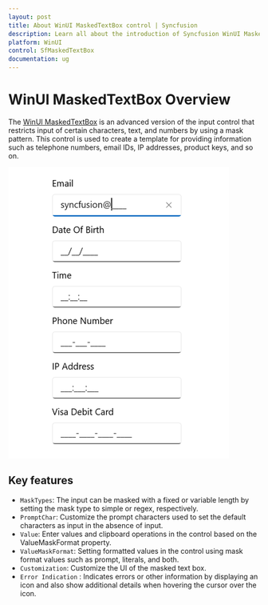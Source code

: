 ```yaml
---
layout: post
title: About WinUI MaskedTextBox control | Syncfusion
description: Learn all about the introduction of Syncfusion WinUI MaskedTextBox (SfMaskedTextBox) control with essential features and more here.
platform: WinUI
control: SfMaskedTextBox
documentation: ug
---
```


# WinUI MaskedTextBox Overview

The [WinUI MaskedTextBox](https://www.syncfusion.com/winui-controls/masked-textbox) is an advanced version of the input control that restricts input of certain characters, text, and numbers by using a mask pattern. This control is used to create a template for providing information such as telephone numbers, email IDs, IP addresses, product keys, and so on.

![MaskedTextBox control overview in WinUI](MaskedTextBox_Images/winui_maskedtextbox_overview.png)

## Key features

* `MaskTypes`: The input can be masked with a fixed or variable length by setting the mask type to simple or regex, respectively.
* `PromptChar`: Customize the prompt characters used to set the default characters as input in the absence of input.
* `Value`: Enter values and clipboard operations in the control based on the ValueMaskFormat property.
* `ValueMaskFormat`: Setting formatted values in the control using mask format values such as prompt, literals, and both.
* `Customization`: Customize the UI of the masked text box.
* `Error Indication` : Indicates errors or other information by displaying an icon and also show additional details when hovering the cursor over the icon.